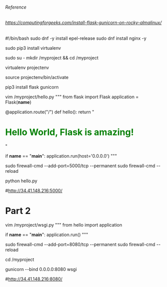###### Reference

###### https://computingforgeeks.com/install-flask-gunicorn-on-rocky-almalinux/
#!/bin/bash
sudo dnf -y install epel-release
sudo dnf install nginx -y

sudo pip3 install virtualenv

sudo su -
mkdir /myproject && cd /myproject

virtualenv projectenv

source projectenv/bin/activate

pip3 install flask gunicorn

vim /myproject/hello.py
"""
from flask import Flask
application = Flask(__name__)

@application.route("/")
def hello():
    return "<h1 style='color:green'>Hello World, Flask is amazing!</h1>"

if __name__ == "__main__":
    application.run(host='0.0.0.0')
"""	

sudo firewall-cmd --add-port=5000/tcp --permanent
sudo firewall-cmd --reload

python hello.py

#http://34.41.148.216:5000/




#  Part 2
vim /myproject/wsgi.py
"""
from hello import application

if __name__ == "__main__":
    application.run()
"""

sudo firewall-cmd --add-port=8080/tcp --permanent
sudo firewall-cmd --reload

cd /myproject

gunicorn --bind 0.0.0.0:8080 wsgi

#http://34.41.148.216:8080/
